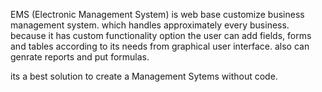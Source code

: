 EMS (Electronic Management System) is web base customize business management system. which handles approximately every business. because it has custom functionality option the user can add fields, forms and tables according to its needs from graphical user interface. also can genrate reports and put formulas.

its a best solution to create a Management Sytems without code.
